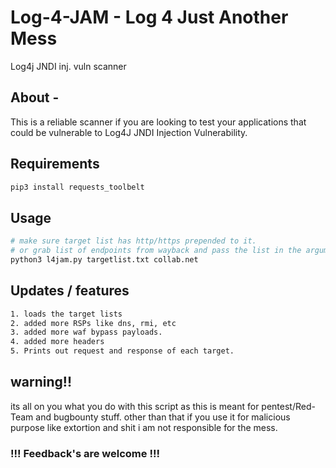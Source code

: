 # Log-4-JAM - Log 4 Just Another Mess
Log4j JNDI inj. vuln scanner

## About -
This is a reliable scanner if you are looking to test your applications that could be vulnerable to Log4J JNDI Injection Vulnerability.

## Requirements 
```bash
pip3 install requests_toolbelt
```
## Usage  
```bash
# make sure target list has http/https prepended to it.
# or grab list of endpoints from wayback and pass the list in the argument . 
python3 l4jam.py targetlist.txt collab.net 

```
## Updates  / features
```bash
1. loads the target lists
2. added more RSPs like dns, rmi, etc
3. added more waf bypass payloads.
4. added more headers
5. Prints out request and response of each target.
```

## warning!!

its all on you what you do with this script as this is meant for pentest/Red-Team and bugbounty stuff.
other than that if you use it for malicious purpose like extortion and shit i am not responsible for the mess.


### !!! Feedback's are welcome !!!
